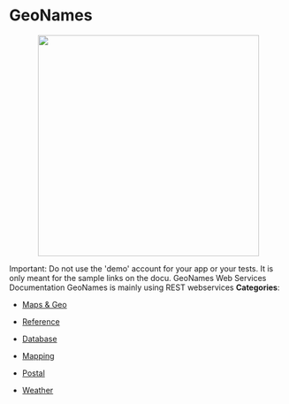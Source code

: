 # GeoNames

<p align="center">
    <img width="400" src="https://raw.githubusercontent.com/awesome-apis/awesome-apis/apis/geonames/logo_256x256.png" />
</p>


Important: Do not use the 'demo' account for your app or your tests. It is only meant for the sample links on the docu. GeoNames Web Services Documentation GeoNames is mainly using REST webservices
**Categories**:

- [Maps & Geo](https://github/awesome-apis/awesome-apis#maps-and-geo)

- [Reference](https://github/awesome-apis/awesome-apis#reference)

- [Database](https://github/awesome-apis/awesome-apis#database)

- [Mapping](https://github/awesome-apis/awesome-apis#mapping)

- [Postal](https://github/awesome-apis/awesome-apis#postal)

- [Weather](https://github/awesome-apis/awesome-apis#weather)



